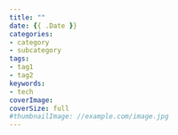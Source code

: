 ```yaml
---
title: ""
date: {{ .Date }}
categories:
- category
- subcategory
tags:
- tag1
- tag2
keywords:
- tech
coverImage:
coverSize: full
#thumbnailImage: //example.com/image.jpg
---
```


<!--more-->

